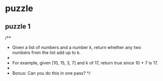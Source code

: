 # puzzle

## puzzle 1

/**
 * Given a list of numbers and a number k, return whether any two numbers from the list add up to k.
 *
 * For example, given [10, 15, 3, 7] and k of 17, return true since 10 + 7 is 17.
 *
 * Bonus: Can you do this in one pass?
 */
 
 
 
